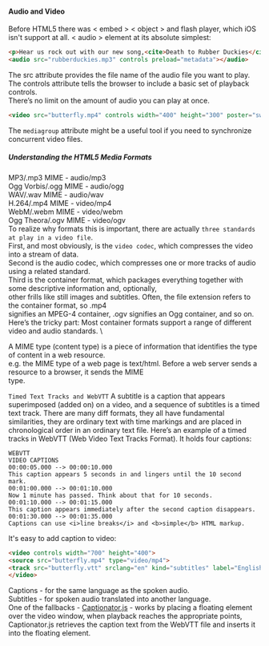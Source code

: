 #### Audio and Video
Before HTML5 there was < embed > < object > and flash player, which iOS isn't support at all.
< audio > element at its absolute simplest:
```html
<p>Hear us rock out with our new song,<cite>Death to Rubber Duckies</cite>:</p>
<audio src="rubberduckies.mp3" controls preload="metadata"></audio>
```
The src attribute provides the file name of the audio file you want to play. The controls attribute tells the browser
to include a basic set of playback controls. \
There’s no limit on the amount of audio you can play at once.

```html
<video src="butterfly.mp4" controls width="400" height="300" poster="swiss_alps.jpg"></video>
```
The `mediagroup` attribute might be a useful tool if you need to synchronize concurrent video files.

##### Understanding the HTML5 Media Formats
MP3/.mp3 MIME - audio/mp3 \
Ogg Vorbis/.ogg MIME - audio/ogg \
WAV/.wav MIME - audio/wav \
H.264/.mp4  MIME - video/mp4\
WebM/.webm MIME - video/webm \
Ogg Theora/.ogv  MIME - video/ogv\
To realize why formats this is important, there are actually `three standards at play in a video file`. \
First, and most obviously, is the `video codec`, which compresses the video into a stream of data. \
Second is the audio codec, which compresses one or more tracks of audio using a related standard. \
Third is the container format, which packages everything together with some descriptive information and, optionally, \
other frills like still images and subtitles. Often, the file extension refers to the container format, so .mp4 \
signifies an MPEG-4 container, .ogv signifies an Ogg container, and so on. \
Here’s the tricky part: Most container formats support a range of different video and audio standards. \

A MIME type (content type) is a piece of information that identifies the type of content in a web resource. \
e.g. the MIME type of a web page is text/html. Before a web server sends a resource to a browser, it sends the MIME \
type.

`Timed Text Tracks and WebVTT`
A subtitle is a caption that appears superimposed (added on) on a video, and a sequence of subtitles is a timed text
track. There are many diff formats, they all have fundamental similarities, they are ordinary text with time markings
and are placed in chronological order in an ordinary text file. Here’s an example of a timed tracks in WebVTT
(Web Video Text Tracks Format). It holds four captions:
```text
WEBVTT
VIDEO CAPTIONS
00:00:05.000 --> 00:00:10.000
This caption appears 5 seconds in and lingers until the 10 second mark.
00:01:00.000 --> 00:01:10.000
Now 1 minute has passed. Think about that for 10 seconds.
00:01:10.000 --> 00:01:15.000
This caption appears immediately after the second caption disappears.
00:01:30.000 --> 00:01:35.000
Captions can use <i>line breaks</i> and <b>simple</b> HTML markup.
```
It's easy to add caption to video:
```html
<video controls width="700" height="400">
<source src="butterfly.mp4" type="video/mp4">
<track src="butterfly.vtt" srclang="en" kind="subtitles" label="English" default>
</video>
```
Captions - for the same language as the spoken audio. \
Subtitles - for spoken audio translated into another language. \
One of the fallbacks - [Captionator.js](http://captionatorjs.com) - works by placing a floating element over the video
window, when playback reaches the appropriate points, Captionator.js retrieves the caption text from the WebVTT file
and inserts it into the floating element.

